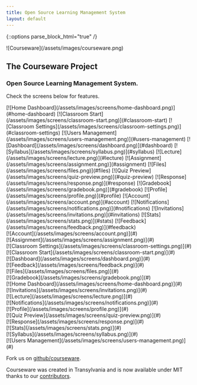 ```yaml
---
title: Open Source Learning Management System
layout: default
---
```


{::options parse_block_html="true" /}

<div id="logo">
![Courseware](/assets/images/courseware.png)
</div>

<div id="about">

## The Courseware Project

### Open Source Learning Management System.

Check the screens below for features.

<div id="screens">
[![Home Dashboard](/assets/images/screens/home-dashboard.png)](#home-dashboard)
[![Classroom Start](/assets/images/screens/classroom-start.png)](#classroom-start)
[![Classroom Settings](/assets/images/screens/classroom-settings.png)](#classroom-settings)
[![Users Management](/assets/images/screens/users-management.png)](#users-management)
[![Dashboard](/assets/images/screens/dashboard.png)](#dashboard)
[![Syllabus](/assets/images/screens/syllabus.png)](#syllabus)
[![Lecture](/assets/images/screens/lecture.png)](#lecture)
[![Assignment](/assets/images/screens/assignment.png)](#assignment)
[![Files](/assets/images/screens/files.png)](#files)
[![Quiz Preview](/assets/images/screens/quiz-preview.png)](#quiz-preview)
[![Response](/assets/images/screens/response.png)](#response)
[![Gradebook](/assets/images/screens/gradebook.png)](#gradebook)
[![Profile](/assets/images/screens/profile.png)](#profile)
[![Account](/assets/images/screens/account.png)](#account)
[![Notifications](/assets/images/screens/notifications.png)](#notifications)
[![Invitations](/assets/images/screens/invitations.png)](#invitations)
[![Stats](/assets/images/screens/stats.png)](#stats)
[![Feedback](/assets/images/screens/feedback.png)](#feedback)
</div>

<div id="account" class="lb">[![Account](/assets/images/screens/account.png)](#)
</div>
<div id="assignment" class="lb">[![Assignment](/assets/images/screens/assignment.png)](#)
</div>
<div id="classroom-settings" class="lb">[![Classroom Settings](/assets/images/screens/classroom-settings.png)](#)
</div>
<div id="classroom-start" class="lb">[![Classroom Start](/assets/images/screens/classroom-start.png)](#)
</div>
<div id="dashboard" class="lb">[![Dashboard](/assets/images/screens/dashboard.png)](#)
</div>
<div id="feedback" class="lb">[![Feedback](/assets/images/screens/feedback.png)](#)
</div>
<div id="files" class="lb">[![Files](/assets/images/screens/files.png)](#)
</div>
<div id="gradebook" class="lb">[![Gradebook](/assets/images/screens/gradebook.png)](#)
</div>
<div id="home-dashboard" class="lb">[![Home Dashboard](/assets/images/screens/home-dashboard.png)](#)
</div>
<div id="invitations" class="lb">[![Invitations](/assets/images/screens/invitations.png)](#)
</div>
<div id="lecture" class="lb">[![Lecture](/assets/images/screens/lecture.png)](#)
</div>
<div id="notifications" class="lb">[![Notifications](/assets/images/screens/notifications.png)](#)
</div>
<div id="profile" class="lb">[![Profile](/assets/images/screens/profile.png)](#)
</div>
<div id="quiz-preview" class="lb">[![Quiz Preview](/assets/images/screens/quiz-preview.png)](#)
</div>
<div id="response" class="lb">[![Response](/assets/images/screens/response.png)](#)
</div>
<div id="stats" class="lb">[![Stats](/assets/images/screens/stats.png)](#)
</div>
<div id="syllabus" class="lb">[![Syllabus](/assets/images/screens/syllabus.png)](#)
</div>
<div id="users-management" class="lb">[![Users Management](/assets/images/screens/users-management.png)](#)
</div>

Fork us on [github/courseware](https://github.com/Courseware).

Courseware was created in Transylvania and is now available
under MIT thanks to our
[contributors](https://github.com/courseware/coursewa.re/graphs/contributors).

</div>
